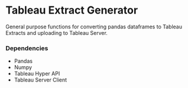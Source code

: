 # Tableau Extract Generator
General purpose functions for converting pandas dataframes to Tableau Extracts and uploading to Tableau Server.

<h3>Dependencies</h3>
<ul>
  <li>Pandas</li>
  <li>Numpy</li>
  <li>Tableau Hyper API</li>
  <li>Tableau Server Client</li>
</ul>
